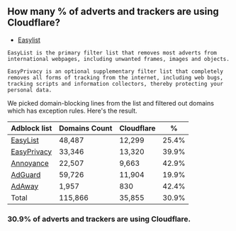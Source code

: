 ## How many % of adverts and trackers are using Cloudflare?


- [Easylist](https://web.archive.org/web/20210516110248/https://easylist.to/)
```
EasyList is the primary filter list that removes most adverts from international webpages, including unwanted frames, images and objects.

EasyPrivacy is an optional supplementary filter list that completely removes all forms of tracking from the internet, including web bugs, tracking scripts and information collectors, thereby protecting your personal data.
```


We picked domain-blocking lines from the list and filtered out domains which has exception rules.
Here's the result.


| Adblock list | Domains Count | Cloudflare | % |
| --- | --- | --- | --- |
| [EasyList](https://easylist.to/easylist/easylist.txt) | 48,487 | 12,299 | 25.4% |
| [EasyPrivacy](https://easylist.to/easylist/easyprivacy.txt) | 33,346 | 13,320 | 39.9% |
| [Annoyance](https://secure.fanboy.co.nz/fanboy-annoyance.txt) | 22,507 | 9,663 | 42.9% |
| [AdGuard](https://adguardteam.github.io/AdGuardSDNSFilter/Filters/filter.txt) | 59,726 | 11,904 | 19.9% |
| [AdAway](https://raw.githubusercontent.com/AdAway/adaway.github.io/master/hosts.txt) | 1,957 | 830 | 42.4% |
| Total | 115,866 | 35,855 | 30.9% |


### 30.9% of adverts and trackers are using Cloudflare.